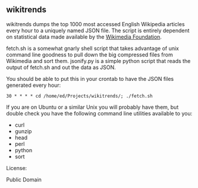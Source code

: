 wikitrends
----------

wikitrends dumps the top 1000 most accessed English Wikipedia articles every 
hour to a uniquely named JSON file. The script is entirely dependent on 
statistical data made available by the [Wikimedia Foundation](http://dumps.wikimedia.org/other/pagecounts-raw/).

fetch.sh is a somewhat gnarly shell script that takes advantage of unix 
command line goodness to pull down the big compressed files from Wikimedia 
and sort them. jsonify.py is a simple python script that reads the output of
fetch.sh and out the data as JSON.

You should be able to put this in your crontab to have the JSON files 
generated every hour:

`30 * * * * cd /home/ed/Projects/wikitrends/; ./fetch.sh`

If you are on Ubuntu or a similar Unix you will probably have them, but 
double check you have the following command line utilities available to you:

- curl
- gunzip
- head
- perl
- python
- sort

License:

Public Domain
